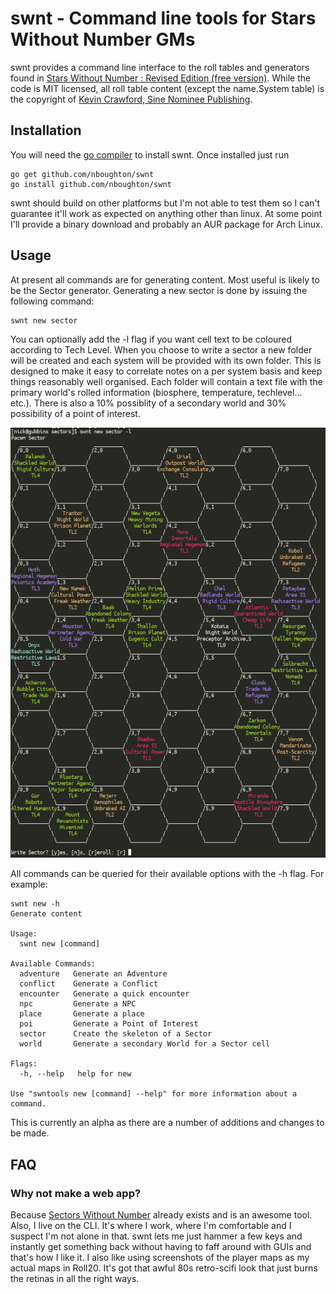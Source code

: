 # swnt - Command line tools for Stars Without Number GMs

swnt provides a command line interface to the roll tables and generators found in [Stars Without Number : Revised Edition (free version)](https://www.drivethrurpg.com/product/230009/Stars-Without-Number-Revised-Edition-Free-Version).
While the code is MIT licensed, all roll table content (except the name.System table) is the copyright of [Kevin Crawford, Sine Nominee Publishing](https://sinenominepublishing.com/).

## Installation

You will need the [go compiler](https://golang.org/) to install swnt. Once installed just run

    go get github.com/nboughton/swnt
    go install github.com/nboughton/swnt

swnt should build on other platforms but I'm not able to test them so I can't guarantee it'll work as expected on anything other than linux. At some point I'll provide
a binary download and probably an AUR package for Arch Linux.

## Usage

At present all commands are for generating content. Most useful is likely to be the Sector generator. Generating a new sector is done by issuing the following command:

    swnt new sector

You can optionally add the -l flag if you want cell text to be coloured according to Tech Level. When you choose to write a sector a new folder will be created and each system
will be provided with its own folder. This is designed to make it easy to correlate notes on a per system basis and keep things reasonably well organised. Each folder will contain
a text file with the primary world's rolled information (biosphere, temperature, techlevel... etc.). There is also a 10% possiblity of a secondary world and 30% possibility of a point
of interest.

![A generated sector](screenshot.png "A generated sector")

All commands can be queried for their available options with the -h flag. For example:

    swnt new -h
    Generate content

    Usage:
      swnt new [command]

    Available Commands:
      adventure   Generate an Adventure
      conflict    Generate a Conflict
      encounter   Generate a quick encounter
      npc         Generate a NPC
      place       Generate a place
      poi         Generate a Point of Interest
      sector      Create the skeleton of a Sector
      world       Generate a secondary World for a Sector cell

    Flags:
      -h, --help   help for new

    Use "swntools new [command] --help" for more information about a command.

This is currently an alpha as there are a number of additions and changes to be made.

## FAQ

### Why not make a web app?

Because [Sectors Without Number](https://sectorswithoutnumber.com/) already exists and is an awesome tool. Also, I live on the CLI. It's where I work, where I'm comfortable and I suspect I'm not alone in that. swnt lets me just hammer a few keys and instantly get something back without having to faff around with GUIs and that's how I like it. I also like using screenshots of the player maps as my actual maps in Roll20. It's got that awful 80s retro-scifi look that just burns the retinas in all the right ways.